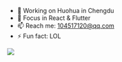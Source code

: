 
- 🔭 Working on Huohua in Chengdu
- 🌱 Focus in React & Flutter
- 📫 Reach me: 104517120@qq.com
- ⚡  Fun fact: LOL

<p>
  <img src="https://github-readme-stats.vercel.app/api?username=mackkkk&count_private=true&show_icons=true&theme=buefy">
</p>
